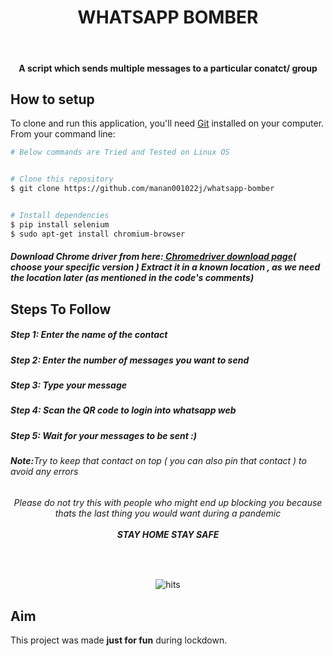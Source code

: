 <h1 align="center">WHATSAPP BOMBER</h1>
</br>
<h4 align="center">A script which sends multiple messages to a particular conatct/ group</h4>

## How to setup

To clone and run this application, you'll need [Git](https://git-scm.com) installed on your computer. From your command line:

```bash
# Below commands are Tried and Tested on Linux OS


# Clone this repository
$ git clone https://github.com/manan001022j/whatsapp-bomber


# Install dependencies 
$ pip install selenium
$ sudo apt-get install chromium-browser

```
<h5>Download Chrome driver from here:<a href="https://chromedriver.storage.googleapis.com/index.html?path=2.25/"> Chromedriver download page</a>( choose your specific version )
Extract it in a known location , as we need the location later (as mentioned in the code's comments)</h5>



## Steps To Follow

<p>
  <h5>Step 1: Enter the name of the contact</h5>
</p>
<p>
  <h5>Step 2: Enter the number of messages you want to send</h5>
</p>
<p>
  <h5>Step 3: Type your message</h5>
</p>
<p>
  <h5>Step 4: Scan the QR code to login into whatsapp web</h5>
</p>
<p>
  <h5>Step 5: Wait for your messages to be sent :) </h5>
</p>  
<p>
  <h6><b>Note:</b>Try to keep that contact on top ( you can also pin that contact ) to avoid any errors </h6>
</p>
<h4 align='center">You're ready to go</h4>
<h6 align="center">Please do not try this with people who might end up blocking you because thats the last thing you would want during a pandemic <br><br><span align="center"><b>STAY HOME STAY SAFE</b></span> </h6>

</br>
<p align="center">
   <img href="http://hits.dwyl.com/nis130/Track-Karona" src="http://hits.dwyl.com/manan001022j/whatsapp-bomber.svg"
         alt="hits">
</p>


## Aim
This project was made **just for fun** during lockdown.

